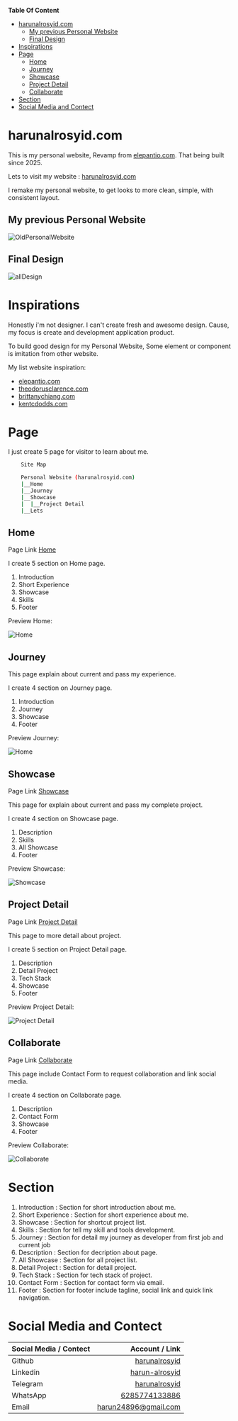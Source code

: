**Table Of Content**
- [harunalrosyid.com](#harunalrosyidcom)
  - [My previous Personal Website](#my-previous-personal-website)
  - [Final Design](#final-design)
- [Inspirations](#inspirations)
- [Page](#page)
  - [Home](#home)
  - [Journey](#journey)
  - [Showcase](#showcase)
  - [Project Detail](#project-detail)
  - [Collaborate](#collaborate)
- [Section](#section)
- [Social Media and Contect](#social-media-and-contect)

# harunalrosyid.com

This is my personal website, Revamp from [elepantio.com](https://elepantio.com).
That being built since 2025.

Lets to visit my website :
[harunalrosyid.com](https://harunalrosyid.com)

I remake my personal website, to get looks to more clean, simple, with consistent layout.

## My previous Personal Website

![OldPersonalWebsite](images/pages/old-design.jpg)

## Final Design

![allDesign](images/pages/all-new-design.jpg)

# Inspirations

Honestly i'm not designer. I can't create fresh and awesome design. Cause, my focus is create and development application product.

To build good design for my Personal Website, Some element or component is imitation from other website.

My list website inspiration:

- [elepantio.com](https://elepantio.com)
- [theodorusclarence.com](https://theodorusclarence.com)
- [brittanychiang.com](https://brittanychiang.com)
- [kentcdodds.com](https://kentcdodds.com)

# Page

I just create 5 page for visitor to learn about me.

```bash
    Site Map

    Personal Website (harunalrosyid.com)
    |__Home
    |__Journey
    |__Showcase
    |  |__Project Detail
    |__Lets
```

## Home

Page Link [Home](https://harunalrosyid.com)

I create 5 section on Home page.

1. Introduction
2. Short Experience
3. Showcase
4. Skills
5. Footer

Preview Home:

![Home](images/pages/home.jpg)

## Journey

This page explain about current and pass my experience.

I create 4 section on Journey page.

1. Introduction
2. Journey
3. Showcase
4. Footer

Preview Journey:

![Home](images/pages/journey.jpg)

## Showcase

Page Link [Showcase](https://harunalrosyid.com/showcase)

This page for explain about current and pass my complete project.

I create 4 section on Showcase page.

1. Description
2. Skills
3. All Showcase
4. Footer

Preview Showcase:

![Showcase](images/pages/showcase.jpg)

## Project Detail

Page Link [Project Detail](https://harunalrosyid.com)

This page to more detail about project.

I create 5 section on Project Detail page.

1. Description
2. Detail Project
3. Tech Stack
4. Showcase
5. Footer

Preview Project Detail:

![Project Detail](images/pages/project-detail.jpg)

## Collaborate

Page Link [Collaborate](https://harunalrosyid.com/collaborate)

This page include Contact Form to request collaboration and link social media.

I create 4 section on Collaborate page.

1. Description
2. Contact Form
3. Showcase
4. Footer

Preview Collaborate:

![Collaborate](images/pages/collaborate.jpg)

# Section

1. Introduction : Section for short introduction about me.
2. Short Experience : Section for short experience about me.
3. Showcase : Section for shortcut project list.
4. Skills : Section for tell my skill and tools development.
5. Journey : Section for detail my journey as developer from first job and current job
6. Description : Section for decription about page.
7. All Showcase : Section for all project list.
8. Detail Project : Section for detail project.
9.  Tech Stack : Section for tech stack of project.
10. Contact Form : Section for contact form via email.
11. Footer : Section for footer include tagline, social link and quick link navigation.



# Social Media and Contect

| Social Media / Contect | Account / Link                                                |
| :---------------------- | -------------------------------------------------------------: |
| Github                 | [harunalrosyid](https://github.com/harunalrosyid)             |
| Linkedin               | [harun-alrosyid](https://www.linkedin.com/in/harun-alrosyid/) |
| Telegram               | [harunalrosyid](https://t.me/harunalrosyid)                   |
| WhatsApp               | [6285774133886](https://wa.me/6285774133886)                  |
| Email                  | [harun24896@gmail.com](mailto:harun24896@gmail.com)           |
